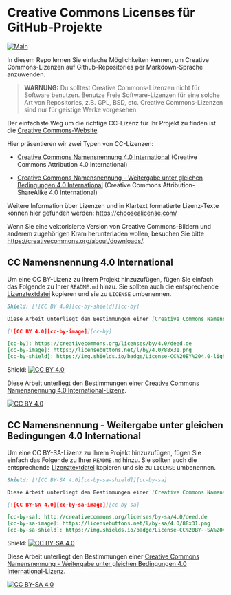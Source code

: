 # Creative Commons Licenses für GitHub-Projekte

[![Main](https://img.shields.io/badge/main%20language-EN-blue)](/#)

In diesem Repo lernen Sie einfache Möglichkeiten kennen, um Creative Commons-Lizenzen auf
Github-Repositories per Markdown-Sprache anzuwenden.

> **WARNUNG:**
> Du solltest Creative Commons-Lizenzen nicht für Software benutzen.
> Benutze Freie Software-Lizenzen für eine solche Art von Repositories, z.B. GPL, BSD, etc.
> Creative Commons-Lizenzen sind nur für geistige Werke vorgesehen.


Der einfachste Weg um die richtige CC-Lizenz für Ihr Projekt zu finden ist die [Creative Commons-Website](https://creativecommons.org/choose/).

Hier präsentieren wir zwei Typen von CC-Lizenzen:

* [Creative Commons Namensnennung 4.0 International](#cc-namensnennung-40-international) (Creative Commons Attribution 4.0 International)

* [Creative Commons Namensnennung - Weitergabe unter gleichen Bedingungen 4.0 International](#cc-namensnennung---weitergabe-unter-gleichen-bedingungen-40-international) (Creative Commons Attribution-ShareAlike 4.0 International)

Weitere Information über Lizenzen und in Klartext formatierte Lizenz-Texte können hier gefunden werden: https://choosealicense.com/

Wenn Sie eine vektorisierte Version von Creative Commons-Bildern und anderem zugehörigen Kram herunterladen wollen, besuchen Sie bitte https://creativecommons.org/about/downloads/.


## CC Namensnennung 4.0 International

Um eine CC BY-Lizenz zu Ihrem Projekt hinzuzufügen, fügen Sie einfach das Folgende zu Ihrer `README.md` hinzu. Sie sollten auch die entsprechende [Lizenztextdatei](LICENSE-CC-BY) kopieren und sie zu `LICENSE` umbenennen.

```markdown
Shield: [![CC BY 4.0][cc-by-shield]][cc-by]

Diese Arbeit unterliegt den Bestimmungen einer [Creative Commons Namensnennung 4.0 International-Lizenz][cc-by].

[![CC BY 4.0][cc-by-image]][cc-by]

[cc-by]: https://creativecommons.org/licenses/by/4.0/deed.de
[cc-by-image]: https://licensebuttons.net/l/by/4.0/88x31.png
[cc-by-shield]: https://img.shields.io/badge/License-CC%20BY%204.0-lightgrey.svg
```

Shield: [![CC BY 4.0][cc-by-shield]][cc-by]

Diese Arbeit unterliegt den Bestimmungen einer [Creative Commons Namensnennung 4.0 International-Lizenz][cc-by].

[![CC BY 4.0][cc-by-image]][cc-by]

[cc-by]: https://creativecommons.org/licenses/by/4.0/deed.de
[cc-by-image]: https://licensebuttons.net/l/by/4.0/88x31.png
[cc-by-shield]: https://img.shields.io/badge/License-CC%20BY%204.0-lightgrey.svg


## CC Namensnennung - Weitergabe unter gleichen Bedingungen 4.0 International

Um eine CC BY-SA-Lizenz zu Ihrem Projekt hinzuzufügen, fügen Sie einfach das Folgende zu Ihrer `README.md` hinzu. Sie sollten auch die entsprechende [Lizenztextdatei](LICENSE-CC-BY-SA) kopieren und sie zu `LICENSE` umbenennen.

```markdown
Shield: [![CC BY-SA 4.0][cc-by-sa-shield]][cc-by-sa]

Diese Arbeit unterliegt den Bestimmungen einer [Creative Commons Namensnennung - Weitergabe unter gleichen Bedingungen 4.0 International-Lizenz][cc-by].

[![CC BY-SA 4.0][cc-by-sa-image]][cc-by-sa]

[cc-by-sa]: http://creativecommons.org/licenses/by-sa/4.0/deed.de
[cc-by-sa-image]: https://licensebuttons.net/l/by-sa/4.0/88x31.png
[cc-by-sa-shield]: https://img.shields.io/badge/License-CC%20BY--SA%204.0-lightgrey.svg
```

Shield: [![CC BY-SA 4.0][cc-by-sa-shield]][cc-by-sa]

Diese Arbeit unterliegt den Bestimmungen einer [Creative Commons Namensnennung - Weitergabe unter gleichen Bedingungen 4.0 International-Lizenz][cc-by-sa].

[![CC BY-SA 4.0][cc-by-sa-image]][cc-by-sa]

[cc-by-sa]: http://creativecommons.org/licenses/by-sa/4.0/deed.de
[cc-by-sa-image]: https://licensebuttons.net/l/by-sa/4.0/88x31.png
[cc-by-sa-shield]: https://img.shields.io/badge/License-CC%20BY--SA%204.0-lightgrey.svg
